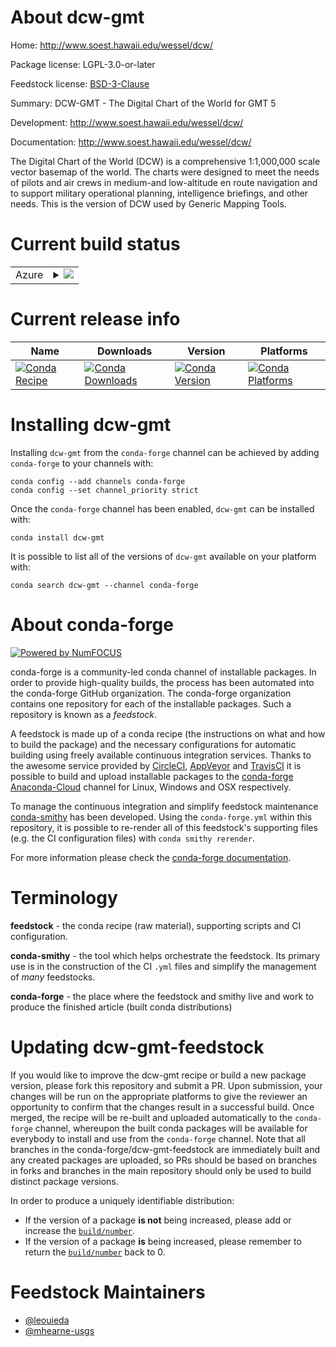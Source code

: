 About dcw-gmt
=============

Home: http://www.soest.hawaii.edu/wessel/dcw/

Package license: LGPL-3.0-or-later

Feedstock license: [BSD-3-Clause](https://github.com/conda-forge/dcw-gmt-feedstock/blob/master/LICENSE.txt)

Summary: DCW-GMT - The Digital Chart of the World for GMT 5

Development: http://www.soest.hawaii.edu/wessel/dcw/

Documentation: http://www.soest.hawaii.edu/wessel/dcw/

The Digital Chart of the World (DCW) is a comprehensive
1:1,000,000 scale vector basemap of the world. The charts were
designed to meet the needs of pilots and air crews in medium-and
low-altitude en route navigation and to support military
operational planning, intelligence briefings, and other
needs. This is the version of DCW used by Generic Mapping Tools.


Current build status
====================


<table>
    
  <tr>
    <td>Azure</td>
    <td>
      <details>
        <summary>
          <a href="https://dev.azure.com/conda-forge/feedstock-builds/_build/latest?definitionId=5107&branchName=master">
            <img src="https://dev.azure.com/conda-forge/feedstock-builds/_apis/build/status/dcw-gmt-feedstock?branchName=master">
          </a>
        </summary>
        <table>
          <thead><tr><th>Variant</th><th>Status</th></tr></thead>
          <tbody><tr>
              <td>linux_64</td>
              <td>
                <a href="https://dev.azure.com/conda-forge/feedstock-builds/_build/latest?definitionId=5107&branchName=master">
                  <img src="https://dev.azure.com/conda-forge/feedstock-builds/_apis/build/status/dcw-gmt-feedstock?branchName=master&jobName=linux&configuration=linux_64_" alt="variant">
                </a>
              </td>
            </tr><tr>
              <td>osx_64</td>
              <td>
                <a href="https://dev.azure.com/conda-forge/feedstock-builds/_build/latest?definitionId=5107&branchName=master">
                  <img src="https://dev.azure.com/conda-forge/feedstock-builds/_apis/build/status/dcw-gmt-feedstock?branchName=master&jobName=osx&configuration=osx_64_" alt="variant">
                </a>
              </td>
            </tr><tr>
              <td>osx_arm64</td>
              <td>
                <a href="https://dev.azure.com/conda-forge/feedstock-builds/_build/latest?definitionId=5107&branchName=master">
                  <img src="https://dev.azure.com/conda-forge/feedstock-builds/_apis/build/status/dcw-gmt-feedstock?branchName=master&jobName=osx&configuration=osx_arm64_" alt="variant">
                </a>
              </td>
            </tr><tr>
              <td>win_64</td>
              <td>
                <a href="https://dev.azure.com/conda-forge/feedstock-builds/_build/latest?definitionId=5107&branchName=master">
                  <img src="https://dev.azure.com/conda-forge/feedstock-builds/_apis/build/status/dcw-gmt-feedstock?branchName=master&jobName=win&configuration=win_64_" alt="variant">
                </a>
              </td>
            </tr>
          </tbody>
        </table>
      </details>
    </td>
  </tr>
</table>

Current release info
====================

| Name | Downloads | Version | Platforms |
| --- | --- | --- | --- |
| [![Conda Recipe](https://img.shields.io/badge/recipe-dcw--gmt-green.svg)](https://anaconda.org/conda-forge/dcw-gmt) | [![Conda Downloads](https://img.shields.io/conda/dn/conda-forge/dcw-gmt.svg)](https://anaconda.org/conda-forge/dcw-gmt) | [![Conda Version](https://img.shields.io/conda/vn/conda-forge/dcw-gmt.svg)](https://anaconda.org/conda-forge/dcw-gmt) | [![Conda Platforms](https://img.shields.io/conda/pn/conda-forge/dcw-gmt.svg)](https://anaconda.org/conda-forge/dcw-gmt) |

Installing dcw-gmt
==================

Installing `dcw-gmt` from the `conda-forge` channel can be achieved by adding `conda-forge` to your channels with:

```
conda config --add channels conda-forge
conda config --set channel_priority strict
```

Once the `conda-forge` channel has been enabled, `dcw-gmt` can be installed with:

```
conda install dcw-gmt
```

It is possible to list all of the versions of `dcw-gmt` available on your platform with:

```
conda search dcw-gmt --channel conda-forge
```


About conda-forge
=================

[![Powered by
NumFOCUS](https://img.shields.io/badge/powered%20by-NumFOCUS-orange.svg?style=flat&colorA=E1523D&colorB=007D8A)](https://numfocus.org)

conda-forge is a community-led conda channel of installable packages.
In order to provide high-quality builds, the process has been automated into the
conda-forge GitHub organization. The conda-forge organization contains one repository
for each of the installable packages. Such a repository is known as a *feedstock*.

A feedstock is made up of a conda recipe (the instructions on what and how to build
the package) and the necessary configurations for automatic building using freely
available continuous integration services. Thanks to the awesome service provided by
[CircleCI](https://circleci.com/), [AppVeyor](https://www.appveyor.com/)
and [TravisCI](https://travis-ci.com/) it is possible to build and upload installable
packages to the [conda-forge](https://anaconda.org/conda-forge)
[Anaconda-Cloud](https://anaconda.org/) channel for Linux, Windows and OSX respectively.

To manage the continuous integration and simplify feedstock maintenance
[conda-smithy](https://github.com/conda-forge/conda-smithy) has been developed.
Using the ``conda-forge.yml`` within this repository, it is possible to re-render all of
this feedstock's supporting files (e.g. the CI configuration files) with ``conda smithy rerender``.

For more information please check the [conda-forge documentation](https://conda-forge.org/docs/).

Terminology
===========

**feedstock** - the conda recipe (raw material), supporting scripts and CI configuration.

**conda-smithy** - the tool which helps orchestrate the feedstock.
                   Its primary use is in the construction of the CI ``.yml`` files
                   and simplify the management of *many* feedstocks.

**conda-forge** - the place where the feedstock and smithy live and work to
                  produce the finished article (built conda distributions)


Updating dcw-gmt-feedstock
==========================

If you would like to improve the dcw-gmt recipe or build a new
package version, please fork this repository and submit a PR. Upon submission,
your changes will be run on the appropriate platforms to give the reviewer an
opportunity to confirm that the changes result in a successful build. Once
merged, the recipe will be re-built and uploaded automatically to the
`conda-forge` channel, whereupon the built conda packages will be available for
everybody to install and use from the `conda-forge` channel.
Note that all branches in the conda-forge/dcw-gmt-feedstock are
immediately built and any created packages are uploaded, so PRs should be based
on branches in forks and branches in the main repository should only be used to
build distinct package versions.

In order to produce a uniquely identifiable distribution:
 * If the version of a package **is not** being increased, please add or increase
   the [``build/number``](https://docs.conda.io/projects/conda-build/en/latest/resources/define-metadata.html#build-number-and-string).
 * If the version of a package **is** being increased, please remember to return
   the [``build/number``](https://docs.conda.io/projects/conda-build/en/latest/resources/define-metadata.html#build-number-and-string)
   back to 0.

Feedstock Maintainers
=====================

* [@leouieda](https://github.com/leouieda/)
* [@mhearne-usgs](https://github.com/mhearne-usgs/)


